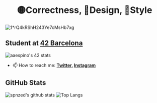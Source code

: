 <h1 align="center">🟡Correctness, 🔴Design, 🔵Style</h1>

![1*rQ4kRShH243Ye7cMsHb7xg](https://user-images.githubusercontent.com/95354392/165801956-f608fe73-4450-40d8-be46-d86fba7786dd.png)


## Student at [42 Barcelona](https://www.42barcelona.com/es/)
![aaespino's 42 stats](https://badge42.vercel.app/api/v2/cl2j116av002509mh2pt2de29/stats?cursusId=21&coalitionId=205)

- 📫 How to reach me:
  **[Twitter](https://twitter.com/spnzed), [Instagram](https://www.instagram.com/spnzed/)**

## GitHub Stats
![spnzed's github stats](https://github-readme-stats.vercel.app/api?username=spnzed&show_icons=true&hide_border=true&theme=dark)
![Top Langs](https://github-readme-stats.vercel.app/api/top-langs/?username=spnzed&layout=compact&theme=dark&hide_border=true)

